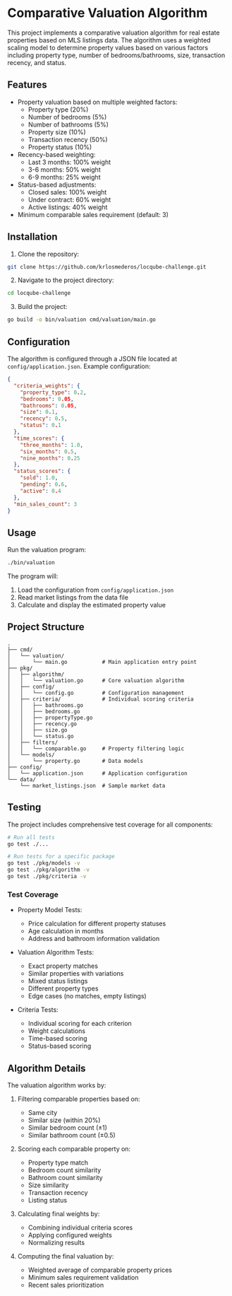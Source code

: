 # Comparative Valuation Algorithm

This project implements a comparative valuation algorithm for real estate properties based on MLS listings data. The algorithm uses a weighted scaling model to determine property values based on various factors including property type, number of bedrooms/bathrooms, size, transaction recency, and status.

## Features

- Property valuation based on multiple weighted factors:
  - Property type (20%)
  - Number of bedrooms (5%)
  - Number of bathrooms (5%)
  - Property size (10%)
  - Transaction recency (50%)
  - Property status (10%)
- Recency-based weighting:
  - Last 3 months: 100% weight
  - 3-6 months: 50% weight
  - 6-9 months: 25% weight
- Status-based adjustments:
  - Closed sales: 100% weight
  - Under contract: 60% weight
  - Active listings: 40% weight
- Minimum comparable sales requirement (default: 3)

## Installation

1. Clone the repository:
```bash
git clone https://github.com/krlosmederos/locqube-challenge.git
```

2. Navigate to the project directory:
```bash
cd locqube-challenge
```

3. Build the project:
```bash
go build -o bin/valuation cmd/valuation/main.go
```

## Configuration

The algorithm is configured through a JSON file located at `config/application.json`. Example configuration:

```json
{
  "criteria_weights": {
    "property_type": 0.2,
    "bedrooms": 0.05,
    "bathrooms": 0.05,
    "size": 0.1,
    "recency": 0.5,
    "status": 0.1
  },
  "time_scores": {
    "three_months": 1.0,
    "six_months": 0.5,
    "nine_months": 0.25
  },
  "status_scores": {
    "sold": 1.0,
    "pending": 0.6,
    "active": 0.4
  },
  "min_sales_count": 3
}
```

## Usage

Run the valuation program:

```bash
./bin/valuation
```

The program will:
1. Load the configuration from `config/application.json`
2. Read market listings from the data file
3. Calculate and display the estimated property value

## Project Structure

```
.
├── cmd/
│   └── valuation/
│       └── main.go           # Main application entry point
├── pkg/
│   ├── algorithm/
│   │   └── valuation.go      # Core valuation algorithm
│   ├── config/
│   │   └── config.go         # Configuration management
│   ├── criteria/             # Individual scoring criteria
│   │   ├── bathrooms.go
│   │   ├── bedrooms.go
│   │   ├── propertyType.go
│   │   ├── recency.go
│   │   ├── size.go
│   │   └── status.go
│   ├── filters/
│   │   └── comparable.go     # Property filtering logic
│   └── models/
│       └── property.go       # Data models
├── config/
│   └── application.json      # Application configuration
└── data/
    └── market_listings.json  # Sample market data
```

## Testing

The project includes comprehensive test coverage for all components:

```bash
# Run all tests
go test ./...

# Run tests for a specific package
go test ./pkg/models -v
go test ./pkg/algorithm -v
go test ./pkg/criteria -v
```

### Test Coverage

- Property Model Tests:
  - Price calculation for different property statuses
  - Age calculation in months
  - Address and bathroom information validation

- Valuation Algorithm Tests:
  - Exact property matches
  - Similar properties with variations
  - Mixed status listings
  - Different property types
  - Edge cases (no matches, empty listings)

- Criteria Tests:
  - Individual scoring for each criterion
  - Weight calculations
  - Time-based scoring
  - Status-based scoring

## Algorithm Details

The valuation algorithm works by:

1. Filtering comparable properties based on:
   - Same city
   - Similar size (within 20%)
   - Similar bedroom count (±1)
   - Similar bathroom count (±0.5)

2. Scoring each comparable property on:
   - Property type match
   - Bedroom count similarity
   - Bathroom count similarity
   - Size similarity
   - Transaction recency
   - Listing status

3. Calculating final weights by:
   - Combining individual criteria scores
   - Applying configured weights
   - Normalizing results

4. Computing the final valuation by:
   - Weighted average of comparable property prices
   - Minimum sales requirement validation
   - Recent sales prioritization